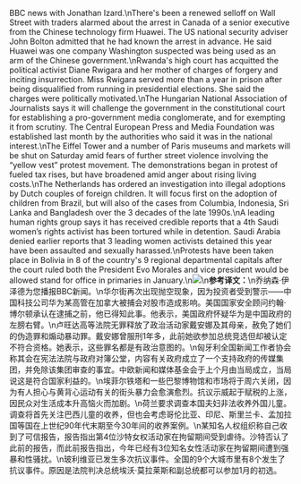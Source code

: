 BBC news with Jonathan Izard.\nThere's been a renewed selloff on Wall Street with traders alarmed about the arrest in Canada of a senior executive from the Chinese technology firm Huawei. The US national security adviser John Bolton admitted that he had known the arrest in advance. He said Huawei was one company Washington suspected was being used as an arm of the Chinese government.\nRwanda's high court has acquitted the political activist Diane Rwigara and her mother of charges of forgery and inciting insurrection. Miss Rwigara served more than a year in prison after being disqualified from running in presidential elections. She said the charges were politically motivated.\nThe Hungarian National Association of Journalists says it will challenge the government in the constitutional court for establishing a pro-government media conglomerate, and for exempting it from scrutiny. The Central European Press and Media Foundation was established last month by the authorities who said it was in the national interest.\nThe Eiffel Tower and a number of Paris museums and markets will be shut on Saturday amid fears of further street violence involving the “yellow vest” protest movement. The demonstrations began in protest of fueled tax rises, but have broadened amid anger about rising living costs.\nThe Netherlands has ordered an investigation into illegal adoptions by Dutch couples of foreign children. It will focus first on the adoption of children from Brazil, but will also of the cases from Columbia, Indonesia, Sri Lanka and Bangladesh over the 3 decades of the late 1990s.\nA leading human rights group says it has received credible reports that a 4th Saudi women’s rights activist has been tortured while in detention. Saudi Arabia denied earlier reports that 3 leading women activists detained this year have been assaulted and sexually harassed.\nProtests have been taken place in Bolivia in 8 of the country's 9 regional departmental capitals after the court ruled both the President Evo Morales and vice president would be allowed stand for office in primaries in January.\n![](images/MS_Meng.jpg)\n**参考译文：**\n乔纳森·伊泽德为您播报BBC新闻。\n华尔街再次出现抛空现象，因为投资者受到警示——中国科技公司华为某高管在加拿大被捕会对股市造成影响。美国国家安全顾问约翰·博尔顿承认在逮捕之前，他已得知此事。他表示，美国政府怀疑华为是中国政府的左膀右臂。\n卢旺达高等法院无罪释放了政治活动家戴安娜及其母亲，赦免了她们的伪造罪和煽动暴动罪。戴安娜曾服刑1年多，此前她欲参加总统竞选但却被认定不符合资格。她表示，这些罪名都是有政治意图的。\n匈牙利全国新闻工作者协会称其会在宪法法院与政府对簿公堂，内容有关政府成立了一个支持政府的传媒集团，并免除该集团审查的事宜。中欧新闻和媒体基金会于上个月由当局成立，当局说这是符合国家利益的。\n埃菲尔铁塔和一些巴黎博物馆和市场将于周六关闭，因为有人担心与黄背心运动有关的街头暴力会愈演愈烈。抗议示威起于赋税的上涨，因民众对生活成本升高恼火而加剧。\n荷兰要求调查本国夫妇非法收养外国儿童。调查将首先关注巴西儿童的收养，但也会考虑哥伦比亚、印尼、斯里兰卡、孟加拉国等国在上世纪90年代末期至今30年间的收养案例。\n某知名人权组织称自己收到了可信报告，报告指出第4位沙特女权活动家在拘留期间受到虐待。沙特否认了此前的报告，而此前报告指出，今年已经有3位知名女性活动家在拘留期间遭到强暴和性骚扰。\n玻利维亚已发生多次抗议事件。全国的9个大城市里有8个发生了抗议事件。原因是法院判决总统埃沃·莫拉莱斯和副总统都可以参加1月的初选。
        